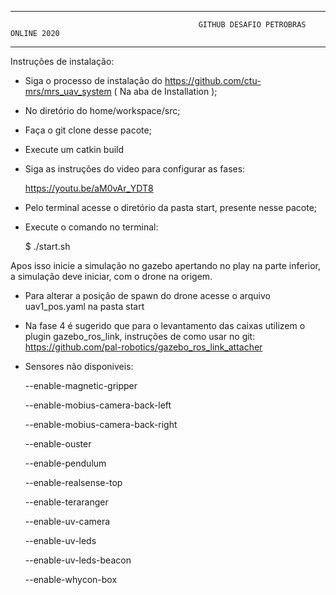 -------------------------------------------------------

                                              GITHUB DESAFIO PETROBRAS ONLINE 2020                                        

-------------------------------------------------------


Instruções de instalação:
  - Siga o processo de instalação do https://github.com/ctu-mrs/mrs_uav_system ( Na aba de Installation );
  - No diretório do home/workspace/src;
  - Faça o git clone desse pacote;
  - Execute um catkin build  
  - Siga as instruções do video para configurar as fases:
  
    https://youtu.be/aM0vAr_YDT8
    
  - Pelo terminal acesse o diretório da pasta start, presente nesse pacote;
  - Execute o comando no terminal:
  
    $ ./start.sh

Apos isso inicie a simulação no gazebo apertando no play na parte inferior, a simulação deve iniciar, com o drone na origem.
- Para alterar a posição de spawn do drone acesse o arquivo uav1_pos.yaml na pasta start
- Na fase 4 é sugerido que para o levantamento das caixas utilizem o plugin gazebo_ros_link, instruções de como usar no git: https://github.com/pal-robotics/gazebo_ros_link_attacher
- Sensores não disponiveis:

  --enable-magnetic-gripper

  --enable-mobius-camera-back-left

  --enable-mobius-camera-back-right

  --enable-ouster

  --enable-pendulum

  --enable-realsense-top

  --enable-teraranger

  --enable-uv-camera

  --enable-uv-leds

  --enable-uv-leds-beacon

  --enable-whycon-box

